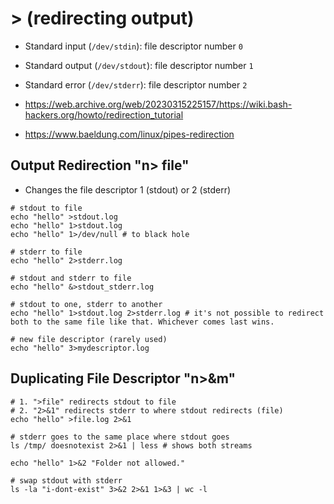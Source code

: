 # > (redirecting output)

- Standard input (`/dev/stdin`): file descriptor number `0`
- Standard output (`/dev/stdout`): file descriptor number `1`
- Standard error (`/dev/stderr`): file descriptor number `2`

- <https://web.archive.org/web/20230315225157/https://wiki.bash-hackers.org/howto/redirection_tutorial>
- <https://www.baeldung.com/linux/pipes-redirection>

## Output Redirection "n> file"

- Changes the file descriptor 1 (stdout) or 2 (stderr)

```shell
# stdout to file
echo "hello" >stdout.log
echo "hello" 1>stdout.log
echo "hello" 1>/dev/null # to black hole

# stderr to file
echo "hello" 2>stderr.log

# stdout and stderr to file
echo "hello" &>stdout_stderr.log

# stdout to one, stderr to another
echo "hello" 1>stdout.log 2>stderr.log # it's not possible to redirect both to the same file like that. Whichever comes last wins.

# new file descriptor (rarely used)
echo "hello" 3>mydescriptor.log
```

## Duplicating File Descriptor "n>&m"

```shell
# 1. ">file" redirects stdout to file
# 2. "2>&1" redirects stderr to where stdout redirects (file)
echo "hello" >file.log 2>&1
```

```shell
# stderr goes to the same place where stdout goes
ls /tmp/ doesnotexist 2>&1 | less # shows both streams
```

```shell
echo "hello" 1>&2 "Folder not allowed."
```

```shell
# swap stdout with stderr
ls -la "i-dont-exist" 3>&2 2>&1 1>&3 | wc -l
```
